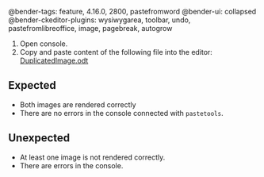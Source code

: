 @bender-tags: feature, 4.16.0, 2800, pastefromword
@bender-ui: collapsed
@bender-ckeditor-plugins: wysiwygarea, toolbar, undo, pastefromlibreoffice, image, pagebreak, autogrow

1. Open console.
2. Copy and paste content of the following file into the editor:
[DuplicatedImage.odt](../generated/_fixtures/ImagesExtraction/DuplicatedImage/DuplicatedImage.odt)

## Expected

* Both images are rendered correctly
* There are no errors in the console connected with `pastetools`.

## Unexpected

* At least one image is not rendered correctly.
* There are errors in the console.
